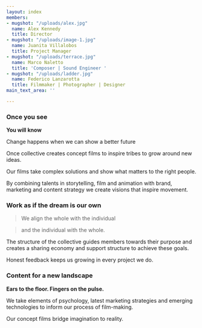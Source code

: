 ```yaml
---
layout: index
members:
- mugshot: "/uploads/alex.jpg"
  name: Alex Kennedy
  title: Director
- mugshot: "/uploads/image-1.jpg"
  name: Juanita Villalobos
  title: Project Manager
- mugshot: "/uploads/terrace.jpg"
  name: Marco Naletto
  title: 'Composer | Sound Engineer '
- mugshot: "/uploads/ladder.jpg"
  name: Federico Lanzarotta
  title: Filmmaker | Photographer | Designer
main_text_area: ''

---
```

### **Once you see**

**You will know**

Change happens when we can show a better future

Once collective creates concept films to inspire tribes to grow around new ideas.

Our films take complex solutions and show what matters to the right people.

By combining talents in storytelling, film and animation with brand, marketing and content strategy we create visions that inspire movement.

### **Work as if the dream is our own**

> We align the whole with the individual

>    and the individual with the whole.

The structure of the collective guides members towards their purpose and creates a sharing economy and support structure to achieve these goals.

Honest feedback keeps us growing in every project we do.

### Content for a new landscape

**Ears to the floor. Fingers on the pulse.**

We take elements of psychology, latest marketing strategies and emerging technologies to inform our process of film-making. 

Our concept films bridge imagination to reality.